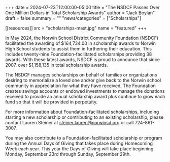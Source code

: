 +++
date    = 2024-07-23T12:00:00-05:00
title   = "The NSDCF Passes Over One Million Dollars in Total Scholarship Awards"
author = "Jack Boylan"
draft   = false
summary = ""
"news/categories" = ["Scholarships"]

[[resources]]
  src  = "scholarships-mast.jpg"
  name = "featured"
+++

In May 2024, the Norwin School District Community Foundation (NSDCF) facilitated the awarding of $164,734.00 in scholarship awards to Norwin High School students to assist them in furthering their education. This includes twenty-nine Foundation-facilitated scholarships providing 38 awards. With these latest awards, NSDCF is proud to announce that since 2007, over $1,158,135 in total scholarship awards.

The NSDCF manages scholarships on behalf of families or organizations desiring to memorialize a loved one and/or give back to the Norwin school community in appreciation for what they have received. The Foundation creates savings accounts or endowed investments to manage the donations received to provide an annual scholarship award plus continue to grow each fund so that it will be provided in perpetuity. 

For more information about Foundation-facilitated scholarships, including starting a new scholarship or contributing to an existing scholarship, please contact Lauren Steiner at steiner.lauren@norwinsd.org or call 724-861-3007.

You may also contribute to a Foundation-facilitated scholarship or program during the Annual Days of Giving that takes place during Homecoming Week each year. This year the Days of Giving will take place beginning Monday, September 23rd through Sunday, September 29th.
